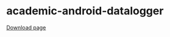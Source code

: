 # academic-android-datalogger
[Download page](https://github.com/jins-meme/ap-datalogger-for-android/releases)
